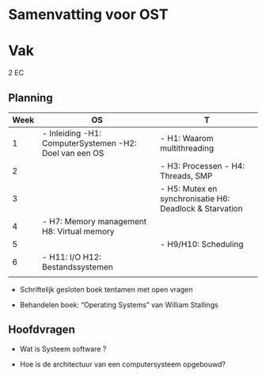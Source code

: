 # Samenvatting voor OST 

# Vak
2 EC
## Planning
| Week 	| OS                                                       	| T                                                     	|
|------	|----------------------------------------------------------	|-------------------------------------------------------	|
| 1    	|  - Inleiding  -H1: ComputerSystemen -H2: Doel van een OS 	| - H1: Waarom multithreading                            	|
| 2    	|                                                          	| - H3: Processen - H4: Threads, SMP                    	|
| 3    	|                                                          	| - H5: Mutex en synchronisatie H6: Deadlock & Starvation 	|
| 4    	| - H7: Memory management H8: Virtual memory                |                                                       	|
| 5    	|                                                          	| - H9/H10: Scheduling                                    	|
| 6    	| - H11: I/O H12: Bestandssystemen                          |                                                       	|
|      	|                                                          	|                                                       	|


- Schriftelijk gesloten boek tentamen met open vragen

- Behandelen boek: “Operating Systems” van William Stallings

## Hoofdvragen
- Wat is Systeem software ?

- Hoe is de architectuur van een computersysteem opgebouwd?


